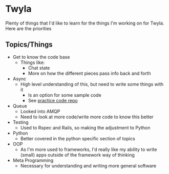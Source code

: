 # Twyla
Plenty of things that I'd like to learn for the things I'm working on for Twyla.
Here are the priorities

## Topics/Things
* Get to know the code base
    - Things like:
        * Chat state
        * More on how the different pieces pass info back and forth
* Async
    - High level understanding of this, but need to write some things with it
        * Is an option for some sample code
        * See [practice code repo](https://github.com/nkuik/practice-code)
* Queue
    - Looked into AMQP
    - Need to look at more code/write more code to know this better
* Testing
    - Used to Rspec and Rails, so making the adjustment to Python
* Python
    - Better covered in the python specific section of topics
* OOP
    - As I'm more used to frameworks, I'd really like my ability to write
    (small) apps outside of the framework way of thinking
* Meta Programming
    - Necessary for understanding and writing more general software
